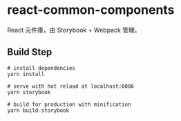 # react-common-components

React 元件庫，由 Storybook + Webpack 管理。

## Build Step

```
# install dependencies
yarn install

# serve with hot reload at localhost:6006
yarn storybook

# build for production with minification
yarn build-storybook

```